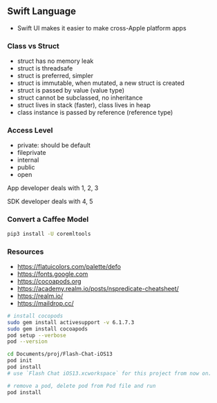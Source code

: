 ## Swift Language

- Swift UI makes it easier to make cross-Apple platform apps

### Class vs Struct

- struct has no memory leak
- struct is threadsafe
- struct is preferred, simpler
- struct is immutable, when mutated, a new struct is created
- struct is passed by value (value type)
- struct cannot be subclassed, no inheritance
- struct lives in stack (faster), class lives in heap
- class instance is passed by reference (reference type)

### Access Level

- private: should be default
- fileprivate
- internal
- public
- open

App developer deals with 1, 2, 3

SDK developer deals with 4, 5

### Convert a Caffee Model

```bash
pip3 install -U coremltools
```

### Resources

- https://flatuicolors.com/palette/defo
- https://fonts.google.com
- https://cocoapods.org
- https://academy.realm.io/posts/nspredicate-cheatsheet/
- https://realm.io/
- https://maildrop.cc/

```bash
# install cocopods
sudo gem install activesupport -v 6.1.7.3
sudo gem install cocoapods
pod setup --verbose
pod --version

cd Documents/proj/Flash-Chat-iOS13
pod init
pod install
# use `Flash Chat iOS13.xcworkspace` for this project from now on.

# remove a pod, delete pod from Pod file and run
pod install
```
